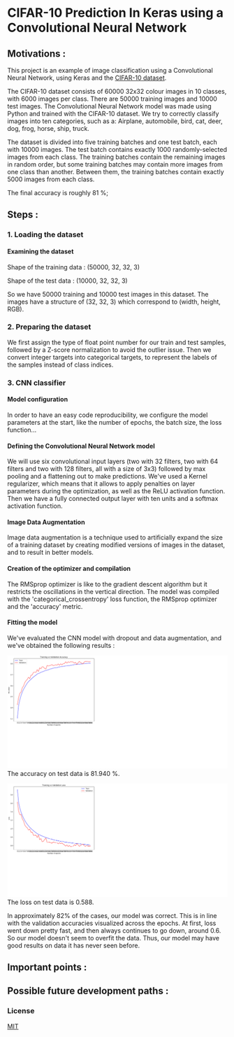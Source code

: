 # CIFAR-10 Prediction In Keras using a Convolutional Neural Network


## Motivations :
This project is an example of image classification using a Convolutional Neural Network, using Keras and the [CIFAR-10 dataset](https://www.cs.toronto.edu/~kriz/cifar.html).

The CIFAR-10 dataset consists of 60000 32x32 colour images in 10 classes, with 6000 images per class. There are 50000 training images and 10000 test images.
The Convolutional Neural Network model was made using Python and trained with the CIFAR-10 dataset. We try to correctly classify images into ten categories, such as a: Airplane, automobile, bird, cat, deer, dog, frog, horse, ship, truck.

The dataset is divided into five training batches and one test batch, each with 10000 images. The test batch contains exactly 1000 randomly-selected images from each class. The training batches contain the remaining images in random order, but some training batches may contain more images from one class than another. Between them, the training batches contain exactly 5000 images from each class.

The final accuracy is roughly 81 %;


## Steps :

### 1. Loading the dataset

#### Examining the dataset

Shape of the training data : (50000, 32, 32, 3)

Shape of the test data : (10000, 32, 32, 3)

So we have 50000 training and 10000 test images in this dataset. The images have a structure of (32, 32, 3) which correspond to (width, height, RGB).


### 2. Preparing the dataset
We first assign the type of float point number for our train and test samples, followed by a Z-score normalization to avoid the outlier issue. Then we convert integer targets into categorical targets, to represent the labels of the samples instead of class indices.

### 3. CNN classifier

#### Model configuration
In order to have an easy code reproducibility, we configure the model parameters at the start, like the number of epochs, the batch size, the loss function...

#### Defining the Convolutional Neural Network model
We will use six convolutional input layers (two with 32 filters, two with 64 filters and two with 128 filters, all with a size of 3x3) followed by max pooling and a flattening out to make predictions. We've used a Kernel regularizer, which means that it allows to apply penalties on layer parameters during the optimization, as well as the ReLU activation function.
Then we have a fully connected output layer with ten units and a softmax activation function.

#### Image Data Augmentation
Image data augmentation is a technique used to artificially expand the size of a training dataset by creating modified versions of images in the dataset, and to result in better models.

#### Creation of the optimizer and compilation
The RMSprop optimizer is like to the gradient descent algorithm but it restricts the oscillations in the vertical direction.
The model was compiled with the 'categorical_crossentropy' loss function, the RMSprop optimizer and the 'accuracy' metric. 

#### Fitting the model
We've evaluated the CNN model with dropout and data augmentation, and we've obtained the following results :

![Training vs Validation Accuracy](https://github.com/KevinTellier2/Projet_Python/blob/master/Training%20vs%20Validation%20Accuracy.png?raw=true)
The accuracy on test data is 81.940 %.

![Training vs Validation Loss](https://github.com/KevinTellier2/Projet_Python/blob/master/Training%20vs%20Validation%20Loss.png?raw=true)
The loss on test data is 0.588.


In approximately 82% of the cases, our model was correct. This is in line with the validation accuracies visualized across the epochs.
At first, loss went down pretty fast, and then always continues to go down, around 0.6.
So our model doesn't seem to overfit the data. Thus, our model may have good results on data it has never seen before.









## Important points :

## Possible future development paths :


### License

[MIT](https://github.com/KevinTellier2/Projet_Python/blob/master/LICENSE)

